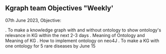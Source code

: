 ## Kgraph team Objectives "Weekly'
07th June 2023,
Objective: 

. To make a knowledge graph with and without ontology to show ontology's relevance in KG within the next 2-3 days
. Meaning of Ontology and Meaning of KG
. How to implement ontology on neo4J
. To make a KG with one ontology for 5  rare diseases by June 15
   














